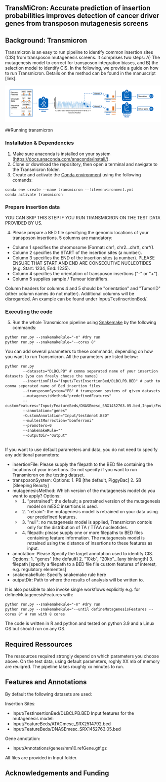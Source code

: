 ## TransMiCron: Accurate prediction of insertion probabilities improves detection of cancer driver genes from transposon mutagenesis screens

## Background: Transmicron
Transmicron is an easy to run pipeline to identify common insertion sites (CIS) from transposon mutagenesis screens. It comprises two steps: A) The mutagenesis model to correct for transposon integration biases, and B) the selection model to identify CIS. In the following, we provide a guide on how to run Transmicron. Details on the method can be found in the manuscript [link]. 

![Overview of the Transmicron method](transmicron_method.png)

##Running transmicron

### Installation & Dependencies
1. Make sure anaconda is installed on your system (https://docs.anaconda.com/anaconda/install/).
2. Clone or download the repository, then open a terminal and navigate to the Transmicron folder.
3. Create and activate the [Conda environment](environment.yml) using the following comands:

```
conda env create --name transmicron --file=environment.yml
conda activate transmicron
```

### Prepare insertion data
YOU CAN SKIP THIS STEP IF YOU RUN TRANSMICRON ON THE TEST DATA PROVIDED BY US.

4. Please prepare a BED file specifying the genomic locations of your transposon insertions. 5 columns are mandatory:
* Column 1 specifies the chromosome (Format: chr1, chr2...chrX, chrY).
* Column 2 specifies the START of the insertion sites (a number).
* Column 3 specifies the END of the insertion sites (a number). PLEASE ENSURE THAT START AND END ARE CONSECUTIVE NUCLEOTIDES (e.g. Start: 1234, End: 1235).
* Column 4 specifies the orientation of transposon insertions ("-" or "+").
* Column 5 supplies sample / Tumour identifiers.

Column headers for columns 4 and 5 should be "orientation" and "TumorID" (other column names do not matter). Additional columns will be disregarded. An example can be found under Input/TestInsertionBed/. 

### Executing the code
5. Run the whole Transmicron pipeline using [Snakemake](https://snakemake.readthedocs.io/en/stable/)  by the following commands:
```
python run.py --snakemakeRule="-n" #dry run
python run.py --snakemakeRule="--cores 8"
```

You can add several parameters to these commands, depending on how you want to run Transmicron. All the parameters are listed below: 
```
python run.py 
		--datasets="DLBCLPB" # comma seperated name of your insertion datasets (you can freely choose the names)
		--insertionFile="Input/TestInsertionBed/DLBCLPB.BED" # path to comma seperated name of Bed insertion files
		--transposonSystem="PB" # transposon systems of given datasets
		--mutagenesisMethod="predefinedFeatures"
		--customFeatures="Input/FeatureBeds/DNASEmesc_SRX1452763.05.bed,Input/FeatureBeds/DNASEmesc_SRX1452763.05.bed"
		--annotation="genes"
		-CustomAnnotation="Input/testAnnot.BED"
		--multestMorrection="bonferroni"
		--promoters=0
		--snakemakeRule=""
		--outputDir="Output"
				
```
If you want to use default parameters and data, you do not need to specify any additional parameters:
* insertionFile: Please supply the filepath to the BED file containing the locations of your insertions. Do not specify if you want to run Transmicron on the testing dataset.
* transposonSystem: Options: 1. PB [the default, PiggyBac] 2. SB [Sleeping Beauty]
* mutagenesisMethod: Which version of the mutagenesis model do you want to apply? Options:
  * 1. "pretrained": the default; a pretrained version of the mutagenesis model on mESC insertions is used.
  * 2. "retrain": the mutagenesis model is retrained on your data using our predefined features.
  * 3. "null": no mutagenesis model is applied, Transmicron contols only for the distribution of TA / TTAA nucleotides.
  * 4. filepath: please supply one or more filepaths to BED files containing feature information. The mutagenesis model is retrained using the distance of insertions to these features as input.
* annotation: Please Specify the target annotation used to identify CIS. Options: 1. "genes" [the default] 2. "10kb", "20kb"...[any binlength] 3. filepath [specify a filepath to a BED file file custom features of interest, e.g. regulatory elementes]
* snakemakeRule: Specify snakemake rule here
* outputDir: Path to where the results of analysis will be written to.


It is also possible to also invoke single workflows explicitly e.g. for defineMutagenesisFeatures with:
```
python run.py --snakemakeRule="-n" #dry run
python run.py --snakemakeRule="--until defineMutagenesisFeatures --cores 8" # run with 8 cores
```

The code is written in R and python and tested on python 3.9 and a Linux OS but should run on any OS. 



## Required Ressources
The ressources required strongly depend on which parameters you choose above. On the test data, using default parameters, roghly XX mb of memory are reuiqred. The pipeline takes roughly xx minutes to run. 

## Features and Annotations
By default the following datasets are used:

Insertion Sites: 
* Input/TestInsertionBed/DLBCLPB.BED
Input features for the mutagenesis model:
* Input/FeatureBeds/ATACmesc_SRX2514792.bed
* Input/FeatureBeds/DNASEmesc_SRX1452763.05.bed

Gene annotation:
* Input/Annotations/genes/mm10.refGene.gtf.gz 

All files are provided in Input folder.

## Acknowledgements and Funding

